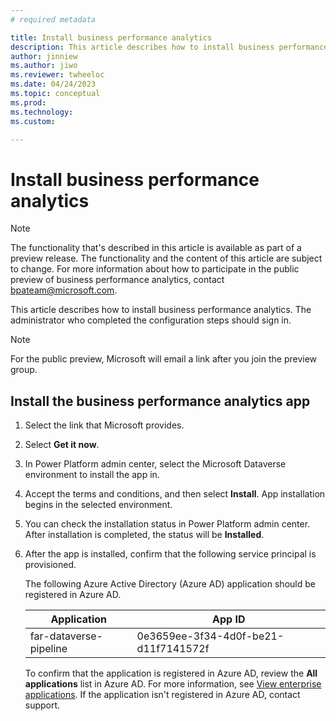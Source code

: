 ```yaml
---
# required metadata

title: Install business performance analytics
description: This article describes how to install business performance analytics
author: jinniew
ms.author: jiwo
ms.reviewer: twheeloc 
ms.date: 04/24/2023
ms.topic: conceptual
ms.prod: 
ms.technology:
ms.custom:

---
```


# Install business performance analytics

> [!NOTE]
> The functionality that's described in this article is available as part of a preview release. The functionality and the content of this article are subject to change. For more information about how to participate in the public preview of business performance analytics, contact <bpateam@microsoft.com>.

This article describes how to install business performance analytics. The administrator who completed the configuration steps should sign in.    

> [!NOTE]
> For the public preview, Microsoft will email a link after you join the preview group.

## Install the business performance analytics app

1. Select the link that Microsoft provides.
2. Select **Get it now**.
3. In Power Platform admin center, select the Microsoft Dataverse environment to install the app in.
4. Accept the terms and conditions, and then select **Install**. App installation begins in the selected environment.
5. You can check the installation status in Power Platform admin center. After installation is completed, the status will be **Installed**.
6. After the app is installed, confirm that the following service principal is provisioned.

     The following Azure Active Directory (Azure AD) application should be registered in Azure AD.

     | Application | App ID |
     |-------------|--------|
     | far-dataverse-pipeline | 0e3659ee-3f34-4d0f-be21-d11f7141572f |

     To confirm that the application is registered in Azure AD, review the **All applications** list in Azure AD. For more information, see [View enterprise applications](//azure/active-directory/manage-apps/view-applications-portal). If the application isn't registered in Azure AD, contact support.

